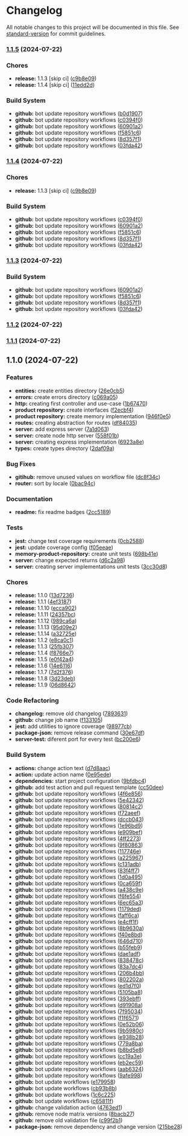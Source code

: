 # Changelog

All notable changes to this project will be documented in this file. See [standard-version](https://github.com/conventional-changelog/standard-version) for commit guidelines.

### [1.1.5](https://github.com/Alessandro-Massarotti-Jr/template-project/compare/1.1.2...1.1.5) (2024-07-22)


### Chores

* **release:** 1.1.3 [skip ci] ([c9b8e09](https://github.com/Alessandro-Massarotti-Jr/template-project/commit/c9b8e092db5acf3ba959a12c017bc35e7dae26b8))
* **release:** 1.1.4 [skip ci] ([11edd2d](https://github.com/Alessandro-Massarotti-Jr/template-project/commit/11edd2d43b8ca1e3d28832d7f4d19ee035135f03))


### Build System

* **github:** bot update repository workflows ([b0d1907](https://github.com/Alessandro-Massarotti-Jr/template-project/commit/b0d19079c3a4aca50536926ab963a1e874ee3100))
* **github:** bot update repository workflows ([c0394f0](https://github.com/Alessandro-Massarotti-Jr/template-project/commit/c0394f04d313d0e2aedab54d26c5be439d83d23d))
* **github:** bot update repository workflows ([60901a2](https://github.com/Alessandro-Massarotti-Jr/template-project/commit/60901a2500ba42024afc0b3f361086450d705d06))
* **github:** bot update repository workflows ([f5851c6](https://github.com/Alessandro-Massarotti-Jr/template-project/commit/f5851c6f25e10238736f89af43173bef0206da77))
* **github:** bot update repository workflows ([8d357f1](https://github.com/Alessandro-Massarotti-Jr/template-project/commit/8d357f13aba736a1700d4fba89bbcf4ccc03b71b))
* **github:** bot update repository workflows ([03fda42](https://github.com/Alessandro-Massarotti-Jr/template-project/commit/03fda42f3273ee01c6e5f32b5a4885fe423704c0))

### [1.1.4](https://github.com/Alessandro-Massarotti-Jr/template-project/compare/1.1.2...1.1.4) (2024-07-22)


### Chores

* **release:** 1.1.3 [skip ci] ([c9b8e09](https://github.com/Alessandro-Massarotti-Jr/template-project/commit/c9b8e092db5acf3ba959a12c017bc35e7dae26b8))


### Build System

* **github:** bot update repository workflows ([c0394f0](https://github.com/Alessandro-Massarotti-Jr/template-project/commit/c0394f04d313d0e2aedab54d26c5be439d83d23d))
* **github:** bot update repository workflows ([60901a2](https://github.com/Alessandro-Massarotti-Jr/template-project/commit/60901a2500ba42024afc0b3f361086450d705d06))
* **github:** bot update repository workflows ([f5851c6](https://github.com/Alessandro-Massarotti-Jr/template-project/commit/f5851c6f25e10238736f89af43173bef0206da77))
* **github:** bot update repository workflows ([8d357f1](https://github.com/Alessandro-Massarotti-Jr/template-project/commit/8d357f13aba736a1700d4fba89bbcf4ccc03b71b))
* **github:** bot update repository workflows ([03fda42](https://github.com/Alessandro-Massarotti-Jr/template-project/commit/03fda42f3273ee01c6e5f32b5a4885fe423704c0))

### [1.1.3](https://github.com/Alessandro-Massarotti-Jr/template-project/compare/1.1.2...1.1.3) (2024-07-22)


### Build System

* **github:** bot update repository workflows ([60901a2](https://github.com/Alessandro-Massarotti-Jr/template-project/commit/60901a2500ba42024afc0b3f361086450d705d06))
* **github:** bot update repository workflows ([f5851c6](https://github.com/Alessandro-Massarotti-Jr/template-project/commit/f5851c6f25e10238736f89af43173bef0206da77))
* **github:** bot update repository workflows ([8d357f1](https://github.com/Alessandro-Massarotti-Jr/template-project/commit/8d357f13aba736a1700d4fba89bbcf4ccc03b71b))
* **github:** bot update repository workflows ([03fda42](https://github.com/Alessandro-Massarotti-Jr/template-project/commit/03fda42f3273ee01c6e5f32b5a4885fe423704c0))

### [1.1.2](https://github.com/Alessandro-Massarotti-Jr/template-project/compare/1.1.1...1.1.2) (2024-07-22)

### [1.1.1](https://github.com/Alessandro-Massarotti-Jr/template-project/compare/1.1.0...1.1.1) (2024-07-22)

## 1.1.0 (2024-07-22)


### Features

* **entities:** create entities directory ([26e0cb5](https://github.com/Alessandro-Massarotti-Jr/template-project/commit/26e0cb56b698091a51f03d5a8be4250b5a69bdb0))
* **errors:** create errors directory ([c069a05](https://github.com/Alessandro-Massarotti-Jr/template-project/commit/c069a05e51c9ab492d09b37aeed8da8d9d8502f4))
* **http:** creating first controller and use-case ([1b67470](https://github.com/Alessandro-Massarotti-Jr/template-project/commit/1b674706c22b9c17cf737c6eab6d5fcd4bf2436b))
* **product repository:** create interfaces ([f2ecbf4](https://github.com/Alessandro-Massarotti-Jr/template-project/commit/f2ecbf41246750889c8d5d4f4c77a654320c0025))
* **product repository:** create memory implementation ([946f0e5](https://github.com/Alessandro-Massarotti-Jr/template-project/commit/946f0e5a36d83cb6c69453cbe7c97db28436e8ea))
* **routes:** creating abstraction for routes ([df84035](https://github.com/Alessandro-Massarotti-Jr/template-project/commit/df840356195750d9292b89953e74a23b9c5cd2dd))
* **server:** add express server ([7a1d063](https://github.com/Alessandro-Massarotti-Jr/template-project/commit/7a1d063d89357b1ed64f3ceaea2ce04108e5a5aa))
* **server:** create node http server ([558f01b](https://github.com/Alessandro-Massarotti-Jr/template-project/commit/558f01b1524b98933f4461b44f97f621ddc27dbd))
* **server:** creating express implementation ([6923a8e](https://github.com/Alessandro-Massarotti-Jr/template-project/commit/6923a8e62f55c3e5fcaae700ca272bac909213a6))
* **types:** create types directory ([2daf09a](https://github.com/Alessandro-Massarotti-Jr/template-project/commit/2daf09aa02eb48092cb0699f5e53ff776b3067f3))


### Bug Fixes

* **gitihub:** remove unused values on workflow file ([dc8f34c](https://github.com/Alessandro-Massarotti-Jr/template-project/commit/dc8f34c4679df89d260d810e6d96fe4c8a5b418c))
* **router:** sort by locale ([0bac94c](https://github.com/Alessandro-Massarotti-Jr/template-project/commit/0bac94c2d061f93de0c8f683d98da41c0fc75751))


### Documentation

* **readme:** fix readme badges ([2cc5189](https://github.com/Alessandro-Massarotti-Jr/template-project/commit/2cc518927d820892abba21294f756b17bea3b943))


### Tests

* **jest:** change test coverage requirements ([0cb2588](https://github.com/Alessandro-Massarotti-Jr/template-project/commit/0cb258891c82d0a5166d9e5334ab00f4cd065a15))
* **jest:** update coverage config ([f05eeae](https://github.com/Alessandro-Massarotti-Jr/template-project/commit/f05eeae66c6ad58832fb3b9c0319475debf91b6e))
* **memory-product-repository:** create unit tests ([698b41e](https://github.com/Alessandro-Massarotti-Jr/template-project/commit/698b41e52bd38e648fd7eba108ec24901a0aa802))
* **server:** change expected returns ([d6c2a98](https://github.com/Alessandro-Massarotti-Jr/template-project/commit/d6c2a9873d2585c2e8309879a624d18a981c95d2))
* **server:** creating server implementations unit tests ([3cc30d8](https://github.com/Alessandro-Massarotti-Jr/template-project/commit/3cc30d8d09436b4b9175607f7c166f567481adc7))


### Chores

* **release:** 1.1.0 ([13d7236](https://github.com/Alessandro-Massarotti-Jr/template-project/commit/13d72362b70fa18c3c53fb655a95b6bf7d4666f5))
* **release:** 1.1.1 ([4ef3187](https://github.com/Alessandro-Massarotti-Jr/template-project/commit/4ef31870a109aaab4300340782a5eb5c1b086336))
* **release:** 1.1.10 ([ecca902](https://github.com/Alessandro-Massarotti-Jr/template-project/commit/ecca902cd06ac4ed7c6453e981798eb44515007d))
* **release:** 1.1.11 ([24357bc](https://github.com/Alessandro-Massarotti-Jr/template-project/commit/24357bc716f9327670d9e9122e0248a81b0fb1c9))
* **release:** 1.1.12 ([989ca6a](https://github.com/Alessandro-Massarotti-Jr/template-project/commit/989ca6afd1a72cbbc687a9aa0dece5c5645c1264))
* **release:** 1.1.13 ([95d09e2](https://github.com/Alessandro-Massarotti-Jr/template-project/commit/95d09e2d352bd9e38309f75057ad42bebe6db1ff))
* **release:** 1.1.14 ([a32725e](https://github.com/Alessandro-Massarotti-Jr/template-project/commit/a32725e74f57b246c7c69667f06c42b2027cb5a6))
* **release:** 1.1.2 ([e8ca0c1](https://github.com/Alessandro-Massarotti-Jr/template-project/commit/e8ca0c1acc32729f7089887ae62009a6e07df820))
* **release:** 1.1.3 ([25fb307](https://github.com/Alessandro-Massarotti-Jr/template-project/commit/25fb30772dba98ff0009fd0cd5f22e221e377371))
* **release:** 1.1.4 ([f8766e7](https://github.com/Alessandro-Massarotti-Jr/template-project/commit/f8766e76acac2ad0e1f093de82d8f8198600b5e5))
* **release:** 1.1.5 ([e0f42a4](https://github.com/Alessandro-Massarotti-Jr/template-project/commit/e0f42a4707a2feeba56f3dd03855ee059c37eb36))
* **release:** 1.1.6 ([14e6116](https://github.com/Alessandro-Massarotti-Jr/template-project/commit/14e611674a9aa4b14fce022b2886b4755b8690bf))
* **release:** 1.1.7 ([7d2f376](https://github.com/Alessandro-Massarotti-Jr/template-project/commit/7d2f37644bae69b5c237e3eb6ff653ad7c18bb77))
* **release:** 1.1.8 ([3d23deb](https://github.com/Alessandro-Massarotti-Jr/template-project/commit/3d23deb8d9f3a96d7740f1b67341305753d0f87d))
* **release:** 1.1.9 ([06d8642](https://github.com/Alessandro-Massarotti-Jr/template-project/commit/06d8642a4f27ca673a3741339187b95bb9b92d7c))


### Code Refactoring

* **changelog:** remove old changelog ([7893631](https://github.com/Alessandro-Massarotti-Jr/template-project/commit/7893631fc1b905766bbb8f661ef787b55fa910e3))
* **github:** change job name ([f133105](https://github.com/Alessandro-Massarotti-Jr/template-project/commit/f133105a2512b5a9cc1047d040b1fbfc6df06a84))
* **jest:** add utilities to ignore coverage ([98977cb](https://github.com/Alessandro-Massarotti-Jr/template-project/commit/98977cb086cd392ae46dc2936b2fb44b4c9a071d))
* **package-json:** remove release command ([30e67df](https://github.com/Alessandro-Massarotti-Jr/template-project/commit/30e67dff45e18bf5b93f00a0cb53395fd3382686))
* **server-test:** diferent port for every test ([bc200e6](https://github.com/Alessandro-Massarotti-Jr/template-project/commit/bc200e6f7101d5a2acda1e556ce0f68a3ccfb71a))


### Build System

* **actions:** change action text ([d7d8aac](https://github.com/Alessandro-Massarotti-Jr/template-project/commit/d7d8aac7315721ff208eaea1f63bc55510492cc4))
* **action:** update action name ([0e95ede](https://github.com/Alessandro-Massarotti-Jr/template-project/commit/0e95edee34b7ceab86e67c5a374dd8e846c7e986))
* **dependencies:** start project configuration ([9bfdbc4](https://github.com/Alessandro-Massarotti-Jr/template-project/commit/9bfdbc40748f4562f826fd40dcead2951aea61ec))
* **github:** add test action and pull request template ([cc50dee](https://github.com/Alessandro-Massarotti-Jr/template-project/commit/cc50dee3fced11fcacfc7ac856017f618c5ab77e))
* **github:** bot update repository workflows ([4f6e856](https://github.com/Alessandro-Massarotti-Jr/template-project/commit/4f6e856b750608707a84c16510a586be96de9624))
* **github:** bot update repository workflows ([5e42342](https://github.com/Alessandro-Massarotti-Jr/template-project/commit/5e423427c71a29bfa17c6e6a8728e0f90b2be896))
* **github:** bot update repository workflows ([80814c2](https://github.com/Alessandro-Massarotti-Jr/template-project/commit/80814c2c38b4a13755ee1d44bf55a329615984e8))
* **github:** bot update repository workflows ([f72aeef](https://github.com/Alessandro-Massarotti-Jr/template-project/commit/f72aeef7132b5a790feccbdf7f9d3c4c77736110))
* **github:** bot update repository workflows ([dccb043](https://github.com/Alessandro-Massarotti-Jr/template-project/commit/dccb0431ed2882badc68acf390256fda3c8f0095))
* **github:** bot update repository workflows ([1e96bd9](https://github.com/Alessandro-Massarotti-Jr/template-project/commit/1e96bd9927bfcf6a64991a9b4ae5a196e0d93f63))
* **github:** bot update repository workflows ([e909bef](https://github.com/Alessandro-Massarotti-Jr/template-project/commit/e909bef4d6956b7a8bca2cae8f21d03de608e76a))
* **github:** bot update repository workflows ([4ff2273](https://github.com/Alessandro-Massarotti-Jr/template-project/commit/4ff227368b88b38d07962305672ed78367310206))
* **github:** bot update repository workflows ([9f80863](https://github.com/Alessandro-Massarotti-Jr/template-project/commit/9f808633676c5e888e21096583c16ccd2ea34a49))
* **github:** bot update repository workflows ([117746e](https://github.com/Alessandro-Massarotti-Jr/template-project/commit/117746e52d2c9a819368fcd05cb2a38371e93d84))
* **github:** bot update repository workflows ([a225967](https://github.com/Alessandro-Massarotti-Jr/template-project/commit/a225967505d2d25fa731b8fed9807c1f7a56af86))
* **github:** bot update repository workflows ([c131adb](https://github.com/Alessandro-Massarotti-Jr/template-project/commit/c131adb6638a9e166a17ff77726fcfc31fc8c1ae))
* **github:** bot update repository workflows ([83f4ff7](https://github.com/Alessandro-Massarotti-Jr/template-project/commit/83f4ff71c909bfea0ae625f4c392eeaeba31d677))
* **github:** bot update repository workflows ([1d0a495](https://github.com/Alessandro-Massarotti-Jr/template-project/commit/1d0a495dc2790d4fef4c6da35f941045e8d78253))
* **github:** bot update repository workflows ([0ca659f](https://github.com/Alessandro-Massarotti-Jr/template-project/commit/0ca659fa38b7d2d74c3d132667b62fa320526f6d))
* **github:** bot update repository workflows ([a438c9e](https://github.com/Alessandro-Massarotti-Jr/template-project/commit/a438c9ef9a89bd6cfd547669da38ac7eb63f617d))
* **github:** bot update repository workflows ([f6fe554](https://github.com/Alessandro-Massarotti-Jr/template-project/commit/f6fe554f41c9929d5d7fbe1875d29cb6cb337bee))
* **github:** bot update repository workflows ([6ec65a3](https://github.com/Alessandro-Massarotti-Jr/template-project/commit/6ec65a3ca37c5904f4b23563a77e284fa965d1de))
* **github:** bot update repository workflows ([1179ded](https://github.com/Alessandro-Massarotti-Jr/template-project/commit/1179dede4e8b4ba4f2b86d887d552db115b56fc8))
* **github:** bot update repository workflows ([faff6ca](https://github.com/Alessandro-Massarotti-Jr/template-project/commit/faff6cab0f1f857c78d4c6156bb49a6732486653))
* **github:** bot update repository workflows ([e4cff1f](https://github.com/Alessandro-Massarotti-Jr/template-project/commit/e4cff1f1b97f3492c1d23e4242077ca8af8f6274))
* **github:** bot update repository workflows ([8b9630a](https://github.com/Alessandro-Massarotti-Jr/template-project/commit/8b9630a34c9839011b9332e076e116072ece8e39))
* **github:** bot update repository workflows ([f40e8bd](https://github.com/Alessandro-Massarotti-Jr/template-project/commit/f40e8bdb2ed167b1e78fa6492f6f1205740eccb3))
* **github:** bot update repository workflows ([646d710](https://github.com/Alessandro-Massarotti-Jr/template-project/commit/646d7102a2953dfa3ee4b15a99e11f64aab67db2))
* **github:** bot update repository workflows ([b55feb9](https://github.com/Alessandro-Massarotti-Jr/template-project/commit/b55feb937a620fa5627c07663764a4dc854a6123))
* **github:** bot update repository workflows ([dae1adf](https://github.com/Alessandro-Massarotti-Jr/template-project/commit/dae1adfb632889acadfb4e8070de31c2ca6095f8))
* **github:** bot update repository workflows ([838478c](https://github.com/Alessandro-Massarotti-Jr/template-project/commit/838478cb0e99ff39a2cf92634b28f7d60559e98c))
* **github:** bot update repository workflows ([83a7dc4](https://github.com/Alessandro-Massarotti-Jr/template-project/commit/83a7dc419dcbe31033f30407119b2943bc60bd7f))
* **github:** bot update repository workflows ([206b4bb](https://github.com/Alessandro-Massarotti-Jr/template-project/commit/206b4bb7f2255d0755e5ba7c0e2f4dd8e2d75854))
* **github:** bot update repository workflows ([802202a](https://github.com/Alessandro-Massarotti-Jr/template-project/commit/802202ad861fe09ba9cb0ebcfe8e87502e8ccaa4))
* **github:** bot update repository workflows ([ed1d7f0](https://github.com/Alessandro-Massarotti-Jr/template-project/commit/ed1d7f0ad653d0252316032e346abc018f436686))
* **github:** bot update repository workflows ([5105ba8](https://github.com/Alessandro-Massarotti-Jr/template-project/commit/5105ba88088a3b31d5da7a9438d00776b0b67a75))
* **github:** bot update repository workflows ([393ebff](https://github.com/Alessandro-Massarotti-Jr/template-project/commit/393ebff7c3c6b5c640795e29b6de1aa1d206862f))
* **github:** bot update repository workflows ([d91908a](https://github.com/Alessandro-Massarotti-Jr/template-project/commit/d91908a859d9076b6e106d2ed41f82545ae28204))
* **github:** bot update repository workflows ([7f95034](https://github.com/Alessandro-Massarotti-Jr/template-project/commit/7f9503476c8c205e2fa2ac19f31dd5fcfd4f6bb4))
* **github:** bot update repository workflows ([f1f6571](https://github.com/Alessandro-Massarotti-Jr/template-project/commit/f1f657197a2412ab0d036f9e2724abf621f815af))
* **github:** bot update repository workflows ([0e52b06](https://github.com/Alessandro-Massarotti-Jr/template-project/commit/0e52b06a0a78a7d05847ab83079ad5eb8dbd92aa))
* **github:** bot update repository workflows ([9b5980c](https://github.com/Alessandro-Massarotti-Jr/template-project/commit/9b5980c31c3c5f2c6a56b3faa7b2bfaef82a6afa))
* **github:** bot update repository workflows ([e938b28](https://github.com/Alessandro-Massarotti-Jr/template-project/commit/e938b2838d0793d1fbe405079d115b3c0428511b))
* **github:** bot update repository workflows ([779a8ba](https://github.com/Alessandro-Massarotti-Jr/template-project/commit/779a8ba42839de6475004becc1af57a5b941d5c0))
* **github:** bot update repository workflows ([b8bd5e8](https://github.com/Alessandro-Massarotti-Jr/template-project/commit/b8bd5e8ef4d4e603298d8bbdf5770fb63c8ab027))
* **github:** bot update repository workflows ([cc19a3e](https://github.com/Alessandro-Massarotti-Jr/template-project/commit/cc19a3e5809a49dca6fd4073c7c428d3b6413db4))
* **github:** bot update repository workflows ([eb2ec59](https://github.com/Alessandro-Massarotti-Jr/template-project/commit/eb2ec597f48a8009b0e662ab374a8e0a2d0ae980))
* **github:** bot update repository workflows ([aab6324](https://github.com/Alessandro-Massarotti-Jr/template-project/commit/aab6324ec6b8e2b9d360011b95ef4a1d69dd611f))
* **github:** bot update repository workflows ([9afe998](https://github.com/Alessandro-Massarotti-Jr/template-project/commit/9afe9983da2c66c591bd0e0dcbd445c429441c97))
* **github:** bot update workflows ([e179958](https://github.com/Alessandro-Massarotti-Jr/template-project/commit/e179958e80f01c4c4d31601732181ff52b2890d7))
* **github:** bot update workflows ([cb93b8b](https://github.com/Alessandro-Massarotti-Jr/template-project/commit/cb93b8b2156f99a0550c6c2e6c82f3f7fd23e121))
* **github:** bot update workflows ([1c6c225](https://github.com/Alessandro-Massarotti-Jr/template-project/commit/1c6c225127f635b9b43221ab6b95a25dc59f2cd3))
* **github:** bot update workflows ([c65811f](https://github.com/Alessandro-Massarotti-Jr/template-project/commit/c65811f4c8a823d507c1d8bb944410322d832d4c))
* **github:** change validation action ([4763ed1](https://github.com/Alessandro-Massarotti-Jr/template-project/commit/4763ed1d820a5770091e3bb6e1d648c1d84c957f))
* **github:** remove node matrix versions ([8bacb27](https://github.com/Alessandro-Massarotti-Jr/template-project/commit/8bacb27990d7daabfb90250cdccc68c567aa8b66))
* **github:** remove old validation file ([c99f2b1](https://github.com/Alessandro-Massarotti-Jr/template-project/commit/c99f2b176483e2a0264015008d036ef134c559f1))
* **package-json:** remove dependency and change version ([215be28](https://github.com/Alessandro-Massarotti-Jr/template-project/commit/215be2865138f9654c14dd8f44d100fa256cc561))
